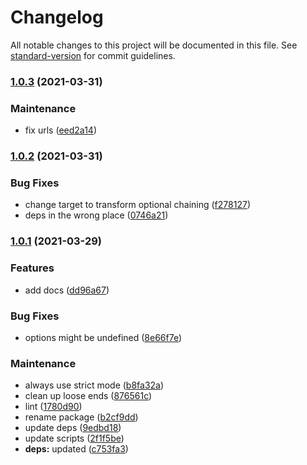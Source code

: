 # Changelog

All notable changes to this project will be documented in this file. See [standard-version](https://github.com/conventional-changelog/standard-version) for commit guidelines.

### [1.0.3](https://github.com/aparajita/capacitor-biometric-auth/compare/v1.0.2...v1.0.3) (2021-03-31)


### Maintenance

* fix urls ([eed2a14](https://github.com/aparajita/capacitor-biometric-auth/commit/eed2a147b76cc7718d27a3c2464584cd4c95db63))

### [1.0.2](https://github.com/willsub/ws-capacitor-biometric-auth/compare/v1.0.1...v1.0.2) (2021-03-31)


### Bug Fixes

* change target to transform optional chaining ([f278127](https://github.com/willsub/ws-capacitor-biometric-auth/commit/f278127247bbb7881fe93dee889193b6fd641966))
* deps in the wrong place ([0746a21](https://github.com/willsub/ws-capacitor-biometric-auth/commit/0746a21c1a5a8a89d5e84544de13295719797171))

### [1.0.1](https://github.com/willsub/ws-capacitor-biometric-auth/compare/v1.0.0...v1.0.1) (2021-03-29)


### Features

* add docs ([dd96a67](https://github.com/willsub/ws-capacitor-biometric-auth/commit/dd96a673edeb8d9362bdde908698e45428426919))


### Bug Fixes

* options might be undefined ([8e66f7e](https://github.com/willsub/ws-capacitor-biometric-auth/commit/8e66f7ea6b77916194106f8687156585504da250))


### Maintenance

* always use strict mode ([b8fa32a](https://github.com/willsub/ws-capacitor-biometric-auth/commit/b8fa32ac3fba8f20506e0c645acbc17a1cbb1ac8))
* clean up loose ends ([876561c](https://github.com/willsub/ws-capacitor-biometric-auth/commit/876561c1ac8f4b51d47307f67c5d9ecf235ac71a))
* lint ([1780d90](https://github.com/willsub/ws-capacitor-biometric-auth/commit/1780d9017e803a3eed5855f5e51813a6d11ec81c))
* rename package ([b2cf9dd](https://github.com/willsub/ws-capacitor-biometric-auth/commit/b2cf9dd21c1fa838103353a5ee780ee5ac135621))
* update deps ([9edbd18](https://github.com/willsub/ws-capacitor-biometric-auth/commit/9edbd18202c3e553a94561a5d05c1528cacc1464))
* update scripts ([2f1f5be](https://github.com/willsub/ws-capacitor-biometric-auth/commit/2f1f5bee235b5b4767622c3570cdd6a5de20f637))
* **deps:** updated ([c753fa3](https://github.com/willsub/ws-capacitor-biometric-auth/commit/c753fa32dbcbeb3bc601b261c675e071d7733c01))
